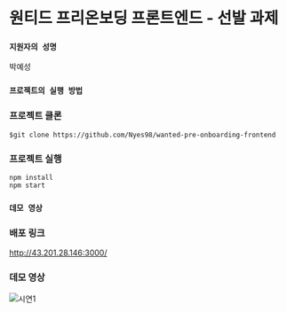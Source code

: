 # 원티드 프리온보딩 프론트엔드 - 선발 과제

### `지원자의 성명`

박예성

### `프로젝트의 실행 방법`

### 프로젝트 클론

```
$git clone https://github.com/Nyes98/wanted-pre-onboarding-frontend
```

### 프로젝트 실행

```
npm install
npm start
```

### `데모 영상`

### 배포 링크

http://43.201.28.146:3000/

### 데모 영상

![시연1](https://github.com/Nyes98/wanted-pre-onboarding-frontend/assets/111405218/e187a21b-e902-4ec5-8e6a-d5cde1f4973e)
